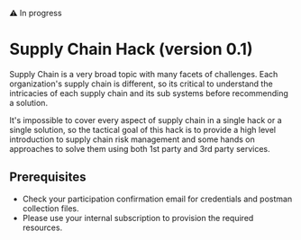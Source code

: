 :warning: In progress

# Supply Chain Hack (version 0.1)

Supply Chain is a very broad topic with many facets of challenges. Each organization's supply chain is different, so its critical to understand the intricacies of each supply chain and its sub systems before recommending a solution.

It's impossible to cover every aspect of supply chain in a single hack or a single solution, so the tactical goal of this hack is to provide a high level introduction to supply chain risk management and some hands on approaches to solve them using both 1st party and 3rd party services.

## Prerequisites

- Check your participation confirmation email for credentials and postman collection files.
- Please use your internal subscription to provision the required resources.